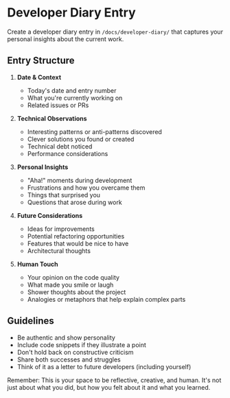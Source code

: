 # Developer Diary Entry

Create a developer diary entry in `/docs/developer-diary/` that captures your personal insights about the current work.

## Entry Structure

1. **Date & Context**
   - Today's date and entry number
   - What you're currently working on
   - Related issues or PRs

2. **Technical Observations**
   - Interesting patterns or anti-patterns discovered
   - Clever solutions you found or created
   - Technical debt noticed
   - Performance considerations

3. **Personal Insights**
   - "Aha!" moments during development
   - Frustrations and how you overcame them
   - Things that surprised you
   - Questions that arose during work

4. **Future Considerations**
   - Ideas for improvements
   - Potential refactoring opportunities
   - Features that would be nice to have
   - Architectural thoughts

5. **Human Touch**
   - Your opinion on the code quality
   - What made you smile or laugh
   - Shower thoughts about the project
   - Analogies or metaphors that help explain complex parts

## Guidelines

- Be authentic and show personality
- Include code snippets if they illustrate a point
- Don't hold back on constructive criticism
- Share both successes and struggles
- Think of it as a letter to future developers (including yourself)

Remember: This is your space to be reflective, creative, and human. It's not just about what you did, but how you felt about it and what you learned.